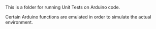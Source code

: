 This is a folder for running Unit Tests on Arduino code.

Certain Arduino functions are emulated in order to simulate the actual environment.